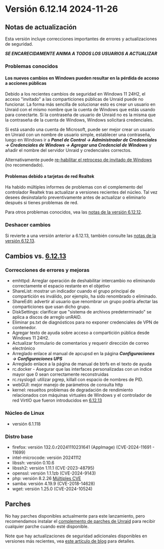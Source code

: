 # Versión 6.12.14 2024-11-26

## Notas de actualización

Esta versión incluye correcciones importantes de errores y actualizaciones de seguridad.

_**SE ENCARECIDAMENTE ANIMA A TODOS LOS USUARIOS A ACTUALIZAR**_

### Problemas conocidos

#### Los nuevos cambios en Windows pueden resultar en la pérdida de acceso a acciones públicas

Debido a los recientes cambios de seguridad en Windows 11 24H2, el acceso "invitado" a las comparticiones públicas de Unraid puede no funcionar. La forma más sencilla de solucionar esto es crear un usuario en Unraid con el mismo nombre que la cuenta de Windows que estás usando para conectarte. Si la contraseña de usuario de Unraid no es la misma que la contraseña de la cuenta de Windows, Windows solicitará credenciales.

Si está usando una cuenta de Microsoft, puede ser mejor crear un usuario en Unraid con un nombre de usuario simple, establecer una contraseña, luego en Windows ir a _**Panel de Control → Administrador de Credenciales → Credenciales de Windows → Agregar una Credencial de Windows**_ y añadir el nombre del servidor Unraid y credenciales correctos.

Alternativamente puede [re-habilitar el retroceso de invitado de Windows](https://techcommunity.microsoft.com/blog/filecab/accessing-a-third-party-nas-with-smb-in-windows-11-24h2-may-fail/4154300) (no recomendado).

#### Problemas debido a tarjetas de red Realtek

Ha habido múltiples informes de problemas con el complemento del controlador Realtek tras actualizar a versiones recientes del núcleo. Tal vez desees desinstalarlo preventivamente antes de actualizar o eliminarlo después si tienes problemas de red.

Para otros problemas conocidos, vea las [notas de la versión 6.12.12](6.12.12.md#known-issues).

### Deshacer cambios

Si revierte a una versión anterior a 6.12.13, también consulte las [notas de la versión 6.12.13](6.12.13.md#rolling-back).

## Cambios vs. [6.12.13](6.12.13.md)

### Correcciones de errores y mejoras

- emhttpd: Arreglar operación de deshabilitar intercambio no eliminando correctamente el espacio restante en el objetivo
- ShareList: mostrar un indicador cuando el grupo principal de compartición es inválido, por ejemplo, ha sido renombrado o eliminado.
- ShareEdit: advertir al usuario que renombrar un grupo podría afectar las comparticiones que usan dicho grupo.
- DiskSettings: clarificar que "sistema de archivos predeterminado" se aplica a discos de arreglo unRAID.
- Eliminar ps.txt de diagnósticos para no exponer credenciales de VPN de contenedor.
- Agregar texto de ayuda sobre acceso a compartición pública desde Windows 11 24H2.
- Actualizar formulario de comentarios y requerir dirección de correo electrónico
- Arreglado enlace al manual de apcupsd en la página _**Configuraciones → Configuraciones UPS**_
- Arreglado enlace a la página de manual de btrfs en el texto de ayuda
- rc.docker - Asegurar que las interfaces personalizadas con un índice mayor que 0 sean correctamente reconstruidas
- rc.rsyslogd: utilizar pgrep, killall con espacio de nombres de PID.
- webGUI: mejor manejo de parámetros de consulta http
- kernel: resueltos problemas de degradación de rendimiento relacionados con máquinas virtuales de Windows y el controlador de red VirtIO que fueron introducidos en [6.12.13](6.12.13.md)

### Núcleo de Linux

- versión 6.1.118

### Distro base

- firefox: versión 132.0.r20241110231641 (AppImage) (CVE-2024-11691 - 11699)
- intel-microcode: versión 20241112
- libssh: versión 0.10.6
- libssh2: versión 1.11.1 (CVE-2023-48795)
- openssl: versión 1.1.1zb (CVE-2024-9143)
- php: versión 8.2.26 [Múltiples CVE](https://www.php.net/ChangeLog-8.php#8.2.26)
- samba: versión 4.19.9 (CVE-2018-14628)
- wget: versión 1.25.0 (CVE-2024-10524)

## Parches

No hay parches disponibles actualmente para este lanzamiento, pero recomendamos instalar el
[complemento de parches de Unraid](https://forums.unraid.net/topic/185560-unraid-patch-plugin/) para recibir cualquier parche cuando esté disponible.

Note que hay actualizaciones de seguridad adicionales disponibles en versiones más recientes, vea [este artículo de blog](https://unraid.net/blog/cvd) para detalles.

